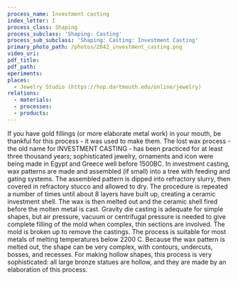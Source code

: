 ```yaml
---
process_name: Investment casting
index_letter: I
process_class: Shaping
process_subclass: 'Shaping: Casting'
process_sub_subclass: 'Shaping: Casting: Investment Casting'
primary_photo_path: /photos/2042_investment_casting.png
video_uri:
pdf_title:
pdf_path:
eperiments:
places:
  - Jewelry Studio (https://hop.dartmouth.edu/online/jewelry)
relations:
  - materials:
  - processes:
  - products:
---
```


If you have gold fillings (or more elaborate metal work) in your mouth, be thankful for this process - it was used to make them. The lost wax process - the old name for INVESTMENT CASTING - has been practiced for at least three thousand years; sophisticated jewelry, ornaments and icon were being made in Egypt and Greece well before 1500BC. In investment casting, wax patterns are made and assembled (if small) into a tree with feeding and gating systems. The assembled pattern is dipped into refractory slurry, then covered in refractory stucco and allowed to dry. The procedure is repeated a number of times until about 8 layers have built up, creating a ceramic investment shell. The wax is then melted out and the ceramic shell fired before the molten metal is cast. Gravity die casting is adequate for simple shapes, but air pressure, vacuum or centrifugal pressure is needed to give complete filling of the mold when complex, thin sections are involved. The mold is broken up to remove the castings. The process is suitable for most metals of melting temperatures below 2200 C. Because the wax pattern is melted out, the shape can be very complex, with contours, undercuts, bosses, and recesses. For making hollow shapes, this process is very sophisticated: all large bronze statues are hollow, and they are made by an elaboration of this process.